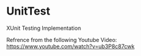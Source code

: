# UnitTest
XUnit Testing Implementation

Refrence from the following Youtube Video:
https://www.youtube.com/watch?v=ub3P8c87cwk
